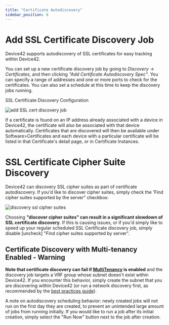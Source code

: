```yaml
---
title: "Certificate Autodiscovery"
sidebar_position: 8
---
```


# Add SSL Certificate Discovery Job

Device42 supports autodiscovery of SSL certificates for easy tracking within Device42.

You can set up a new certificate discovery job by going to _Discovery → Certificates_, and then clicking _"Add Certificate Autodiscovery Spec"_. You can specify a range of addresses and one or more ports to check for the certificates. You can also set a schedule at this time to keep the discovery jobs running.

SSL Certificate Discovery Configuration 

![add SSL cert discovery job](/assets/images/add_ssl_cert_autodiscovery.png)

If a certificate is found on an IP address already associated with a device in Device42, the certificate will also be associated with that device automatically. Certificates that are discovered will then be available under Software>Certificates and each device with a particular certificate will be listed in that Certificate's detail page, or in Certificate Instances.

# SSL Certificate Cipher Suite Discovery

Device42 can discovery SSL cipher suites as part of certificate autodiscovery. If you'd like to discover cipher suites, simply check the 'Find cipher suites supported by the server" checkbox:

![discovery ssl cipher suites](/assets/images/cipher_suite_discovery_SSL_certificates.png)

Choosing **"discover cipher suites" can result in a significant slowdown of SSL certificate discovery**. If this is causing issues, or if you'd simply like to speed up your regular scheduled SSL Certificate discovery job, simply disable \[uncheck\] "Find cipher suites supported by server".

## Certificate Discovery with Multi-tenancy Enabled - Warning

**Note that certificate discovery can fail if [MultiTenancy](/multitenancy-overview/) is enabled** and the discovery job targets a VRF group whose subnet doesn't exist within Device42. If you encounter this behavior, simply create the subnet that you are discovering within Device42 (or run a network discovery first, as recommended by the [best practices guide](/auto-discovery/autodisc-best-practices/)).

A note on autodiscovery scheduling behavior: newly created jobs will not run on the first day they are created, to prevent an unintended large amount of jobs from running initially. If you would like to run a job after its initial creation, simply select the "Run Now" button next to the job after creation.
